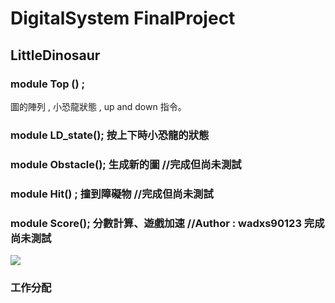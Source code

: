 # DigitalSystem FinalProject
## LittleDinosaur
### module Top () ;

圖的陣列 , 小恐龍狀態 , up and down 指令。

### module LD_state(); 按上下時小恐龍的狀態 

### module Obstacle(); 生成新的圖 //完成但尚未測試

### module Hit() ; 撞到障礙物 //完成但尚未測試

### module Score(); 分數計算、遊戲加速 //Author : wadxs90123 完成尚未測試
![](https://i.imgur.com/bCp4vQe.png)

### 工作分配


